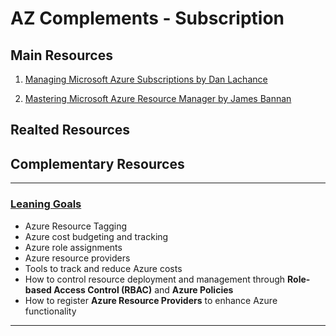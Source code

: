 # AZ Complements - Subscription

## Main Resources

1. [Managing Microsoft Azure Subscriptions by Dan Lachance](https://app.pluralsight.com/library/courses/microsoft-azure-subscriptions-managing/table-of-contents)  

2. [Mastering Microsoft Azure Resource Manager by James Bannan](https://app.pluralsight.com/library/courses/microsoft-azure-resource-manager-mastering/table-of-contents) 

## Realted Resources



## Complementary Resources

---

### [Leaning Goals](https://app.pluralsight.com/player?course=microsoft-azure-subscriptions-managing&author=daniel-lachance&name=c3476341-be05-442d-bf0a-4804e866e37d&clip=0&mode=live)  

- Azure Resource Tagging
- Azure cost budgeting and tracking
- Azure role assignments
- Azure resource providers
- Tools to track and reduce Azure costs
- How to control resource deployment and management through **Role-based Access Control (RBAC)** and **Azure Policies**
- How to register **Azure Resource Providers** to enhance Azure functionality

---

